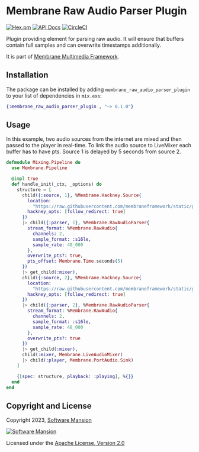 # Membrane Raw Audio Parser Plugin

[![Hex.pm](https://img.shields.io/hexpm/v/membrane_raw_audio_parser_plugin.svg)](https://hex.pm/packages/membrane_raw_audio_parser_plugin)
[![API Docs](https://img.shields.io/badge/api-docs-yellow.svg?style=flat)](https://hexdocs.pm/membrane_raw_audio_parser_plugin)
[![CircleCI](https://circleci.com/gh/membraneframework/membrane_raw_audio_parser_plugin.svg?style=svg)](https://circleci.com/gh/membraneframework/membrane_raw_audio_parser_plugin)

Plugin providing element for parsing raw audio. 
It will ensure that buffers contain full samples and can overwrite timestamps additionally.

It is part of [Membrane Multimedia Framework](https://membraneframework.org).

## Installation

The package can be installed by adding `membrane_raw_audio_parser_plugin ` to your list of dependencies in `mix.exs`:

```elixir
{:membrane_raw_audio_parser_plugin , "~> 0.1.0"}
```

## Usage

In this example, two audio sources from the internet are mixed and then passed to the player in real-time.
To link the audio source to LiveMixer each buffer has to have pts.
Source 1 is delayed by 5 seconds from source 2.

```elixir
defmodule Mixing.Pipeline do
  use Membrane.Pipeline

  @impl true
  def handle_init(_ctx, _options) do
    structure = [
      child({:source, 1}, %Membrane.Hackney.Source{
        location:
          "https://raw.githubusercontent.com/membraneframework/static/gh-pages/samples/beep-s16le-48kHz-stereo.raw",
        hackney_opts: [follow_redirect: true]
      })
      |> child({:parser, 1}, %Membrane.RawAudioParser{
        stream_format: %Membrane.RawAudio{
          channels: 2,
          sample_format: :s16le,
          sample_rate: 48_000
        },
        overwrite_pts?: true,
        pts_offset: Membrane.Time.seconds(5)
      })
      |> get_child(:mixer),
      child({:source, 2}, %Membrane.Hackney.Source{
        location:
          "https://raw.githubusercontent.com/membraneframework/static/gh-pages/samples/beep-s16le-48kHz-stereo.raw",
        hackney_opts: [follow_redirect: true]
      })
      |> child({:parser, 2}, %Membrane.RawAudioParser{
        stream_format: %Membrane.RawAudio{
          channels: 2,
          sample_format: :s16le,
          sample_rate: 48_000
        },
        overwrite_pts?: true
      })
      |> get_child(:mixer),
      child(:mixer, Membrane.LiveAudioMixer)
      |> child(:player, Membrane.PortAudio.Sink)
    ]

    {[spec: structure, playback: :playing], %{}}
  end
end
```

## Copyright and License

Copyright 2023, [Software Mansion](https://swmansion.com/?utm_source=git&utm_medium=readme&utm_campaign=membrane)

[![Software Mansion](https://logo.swmansion.com/logo?color=white&variant=desktop&width=200&tag=membrane-github)](https://swmansion.com/?utm_source=git&utm_medium=readme&utm_campaign=membrane)

Licensed under the [Apache License, Version 2.0](LICENSE)